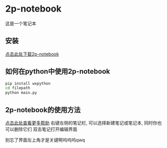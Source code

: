 # 2p-notebook
这是一个笔记本



## 安装

[点击此处下载2p-notebook](https://github.com/a-student-team/2p-notebook/releases/)

## 如何在python中使用2p-notebook
```cmd 
pip install wxpython
cd filepath
python main.py
```

## 2p-notebook的使用方法
[点击此处查看更多帮助](./html/help.html)
右键左侧的笔记栏, 可以选择新建笔记或笔记本, 同时你也可以删除它们
双击笔记打开编辑界面

别忘了界面左上角才是关键啊呜呜呜qwq
